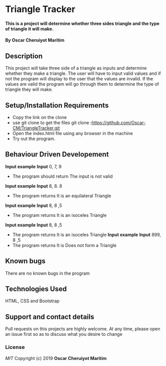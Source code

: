 # Triangle Tracker
#### This is a project will determine whether three sides triangle and the type of triangle it will make.
#### By **Oscar Cheruiyot Maritim**
## Description
This project will take three side of a triangle as inputs and determine whether they make a triangle. The user will have to input valid values and if not the program will display to the user that the values are invalid. If the values are valid the program will go through them to determine the type of triangle they will make.
## Setup/Installation Requirements
* Copy the link on the clone
* use git clone to get the files git clone :https://github.com/Oscar-CM/TriangleTracker.git
* Open the index.html file using any browser in the machine
* Try out the program.
## Behaviour Driven Developement
**Input example**
**Input** 0, 7, 9
* The program should return The input is not valid

**Input example**
**Input** 8, 8. 8
* The program returns It is an equilateral Triangle

**Input example**
**Input** 8, 8 ,5
* The program returns It is an isoceles Triangle

**Input example**
**Input** 8, 8 ,5
* The program returns It is an isoceles Triangle
**Input example**
**Input** 899, 8 ,5
* The program returns It is Does not form a Triangle

## Known bugs
There are no known bugs in the program
## Technologies Used
HTML, CSS and Bootstrap
## Support and contact details
Pull requests on this projects are highly welcome. At any time, please open an issue first so as to discuss what you desire to change
### License
*MIT*
Copyright (c) 2019 **Oscar Cheruiyot Maritim**
